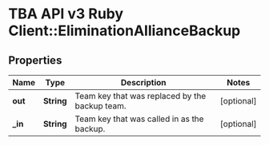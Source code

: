 # TBA API v3 Ruby Client::EliminationAllianceBackup

## Properties
Name | Type | Description | Notes
------------ | ------------- | ------------- | -------------
**out** | **String** | Team key that was replaced by the backup team. | [optional] 
**_in** | **String** | Team key that was called in as the backup. | [optional] 


